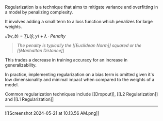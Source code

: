 Regularization is a technique that aims to mitigate variance and overfitting in a model by penalizing complexity.

It involves adding a small term to a loss function which penalizes for large weights.

$J(w,b) = \sum L(\hat{y}, y) + \lambda \cdot Penalty$

>*The penalty is typically the [[Euclidean Norm]] squared or the [[Manhattan Distance]]*

This trades a decrease in training accuracy for an increase in generalizability.

In practice, implementing regularization on a bias term is omitted given it's low dimensionality and minimal impact when compared to the weights of a model.

Common regularization techniques include [[Dropout]], [[L2 Regularization]] and [[L1 Regularization]]

---

![[Screenshot 2024-05-21 at 10.13.56 AM.png]]
